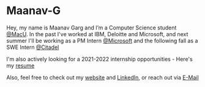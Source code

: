 # Maanav-G

Hey, my name is Maanav Garg and I’m a Computer Science student [@MacU](https://www.eng.mcmaster.ca/cas/programs/degree-options/basc/computer-science). In the past I've worked at IBM, Deloitte and Microsoft, and next summer I'll be working as a PM Intern [@Microsoft](https://www.microsoft.com/en-ca) and the following fall as a SWE Intern [@Citadel](https://www.citadel.com) 

I'm also actively looking for a 2021-2022 internship opportunities - Here's my [resume](https://maanavgarg.com/files/Resume.pdf)

Also, feel free to check out my [website](https://maanavgarg.com) and [LinkedIn](https://www.linkedin.com/in/maanavgarg/), or reach out via [E-Mail](mailto:maanavgarg@icloud.com)

